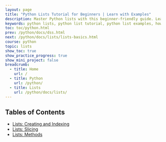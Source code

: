 ```yaml
---
layout: page
title: "Python Lists Tutorial for Beginners | Learn with Examples"
description: Master Python lists with this beginner-friendly guide. Learn how to create, access, update, and manipulate lists in Python with clear examples and explanations.  
keywords: python lists, python list tutorial, python list examples, how to use lists in python, python list methods, beginner python lists, python arrays, list operations python, python programming lists
toc: toc/python.html
prev: /python/docs/dss.html
next: /python/docs/lists/lists-basics.html
course: python
topic: lists
show_toc: true
show_practice_progress: true
show_mini_project: false
breadcrumb:
  - title: Home
    url: /
  - title: Python
    url: /python/
  - title: Lists
    url: /python/docs/lists/
---
```


## Tables of Contents

- [Lists: Creating and Indexing](lists-basics.md)
- [Lists: Slicing](lists-slicing.md)
- [Lists: Methods](lists-methods.md)
